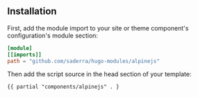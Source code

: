 ## Installation

First, add the module import to your site or theme component's configuration's module section:

```toml
[module]
[[imports]]
path = "github.com/saderra/hugo-modules/alpinejs"
```

Then add the script source in the head section of your template:


```html
{{ partial "components/alpinejs" . }
```
